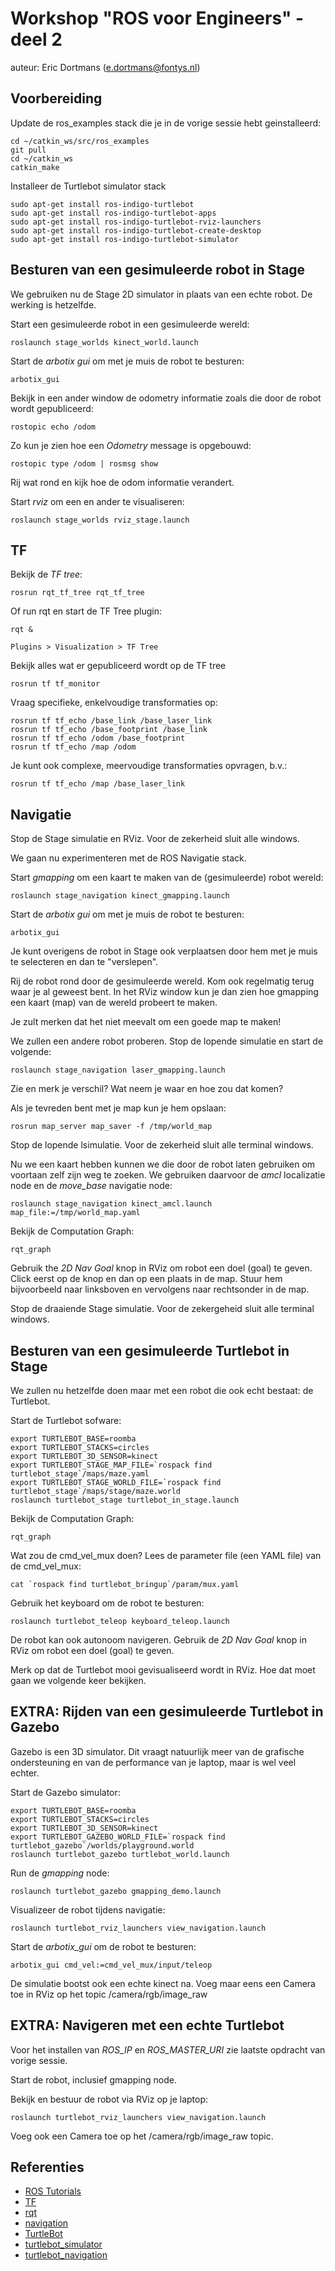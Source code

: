 # Workshop "ROS voor Engineers" - deel 2

auteur: Eric Dortmans (e.dortmans@fontys.nl)

## Voorbereiding

Update de ros_examples stack die je in de vorige sessie hebt geinstalleerd:

    cd ~/catkin_ws/src/ros_examples
    git pull
    cd ~/catkin_ws
    catkin_make

Installeer de Turtlebot simulator stack

    sudo apt-get install ros-indigo-turtlebot
    sudo apt-get install ros-indigo-turtlebot-apps
    sudo apt-get install ros-indigo-turtlebot-rviz-launchers
    sudo apt-get install ros-indigo-turtlebot-create-desktop
    sudo apt-get install ros-indigo-turtlebot-simulator

## Besturen van een gesimuleerde robot in Stage

We gebruiken nu de Stage 2D simulator in plaats van een echte robot. De werking is hetzelfde.

Start een gesimuleerde robot in een gesimuleerde wereld:

    roslaunch stage_worlds kinect_world.launch

Start de *arbotix gui* om met je muis de robot te besturen:

    arbotix_gui

Bekijk in een ander window de odometry informatie zoals die door de robot wordt gepubliceerd:

    rostopic echo /odom

Zo kun je zien hoe een *Odometry* message is opgebouwd:

    rostopic type /odom | rosmsg show
  
Rij wat rond en kijk hoe de odom informatie verandert.

Start *rviz* om een en ander te visualiseren:

    roslaunch stage_worlds rviz_stage.launch

## TF

Bekijk de *TF tree*:

    rosrun rqt_tf_tree rqt_tf_tree

Of run rqt en start de TF Tree plugin:

    rqt &

    Plugins > Visualization > TF Tree

Bekijk alles wat er gepubliceerd wordt op de TF tree

    rosrun tf tf_monitor

Vraag specifieke, enkelvoudige transformaties op:

    rosrun tf tf_echo /base_link /base_laser_link
    rosrun tf tf_echo /base_footprint /base_link
    rosrun tf tf_echo /odom /base_footprint
    rosrun tf tf_echo /map /odom

Je kunt ook complexe, meervoudige transformaties opvragen, b.v.:

    rosrun tf tf_echo /map /base_laser_link

## Navigatie

Stop de Stage simulatie en RViz. Voor de zekerheid sluit alle windows.

We gaan nu experimenteren met de ROS Navigatie stack.

Start *gmapping* om een kaart te maken van de (gesimuleerde) robot wereld:

    roslaunch stage_navigation kinect_gmapping.launch
  
Start de *arbotix gui* om met je muis de robot te besturen:

    arbotix_gui

Je kunt overigens de robot in Stage ook verplaatsen door hem met je muis te selecteren en dan te "verslepen".

Rij de robot rond door de gesimuleerde wereld. Kom ook regelmatig terug waar je al geweest bent.
In het RViz window kun je dan zien hoe gmapping een kaart (map) van de wereld probeert te maken.

Je zult merken dat het niet meevalt om een goede map te maken! 

We zullen een andere robot proberen. Stop de lopende simulatie en start de volgende:

    roslaunch stage_navigation laser_gmapping.launch
    
Zie en merk je verschil? Wat neem je waar en hoe zou dat komen?

Als je tevreden bent met je map kun je hem opslaan:

    rosrun map_server map_saver -f /tmp/world_map

Stop de lopende lsimulatie. Voor de zekerheid sluit alle terminal windows.

Nu we een kaart hebben kunnen we die door de robot laten gebruiken om voortaan zelf zijn weg te zoeken.
We gebruiken daarvoor de *amcl* localizatie node en de *move_base* navigatie node:

    roslaunch stage_navigation kinect_amcl.launch map_file:=/tmp/world_map.yaml

Bekijk de Computation Graph:

    rqt_graph

Gebruik the *2D Nav Goal* knop in RViz om robot een doel (goal) te geven. Click eerst op de knop en dan op een plaats in de map. Stuur hem bijvoorbeeld naar linksboven en vervolgens naar rechtsonder in de map.

Stop de draaiende Stage simulatie. Voor de zekergeheid sluit alle terminal windows.

## Besturen van een gesimuleerde Turtlebot in Stage

We zullen nu hetzelfde doen maar met een robot die ook echt bestaat: de Turtlebot.

Start de Turtlebot sofware:

    export TURTLEBOT_BASE=roomba
    export TURTLEBOT_STACKS=circles
    export TURTLEBOT_3D_SENSOR=kinect
    export TURTLEBOT_STAGE_MAP_FILE=`rospack find turtlebot_stage`/maps/maze.yaml
    export TURTLEBOT_STAGE_WORLD_FILE=`rospack find turtlebot_stage`/maps/stage/maze.world
    roslaunch turtlebot_stage turtlebot_in_stage.launch

Bekijk de Computation Graph:

    rqt_graph

Wat zou de cmd_vel_mux doen? Lees de parameter file (een YAML file) van de cmd_vel_mux:

    cat `rospack find turtlebot_bringup`/param/mux.yaml

Gebruik het keyboard om de robot te besturen:

    roslaunch turtlebot_teleop keyboard_teleop.launch

De robot kan ook autonoom navigeren. Gebruik de *2D Nav Goal* knop in RViz om robot een doel (goal) te geven.

Merk op dat de Turtlebot mooi gevisualiseerd wordt in RViz. Hoe dat moet gaan we volgende keer bekijken.

## EXTRA: Rijden van een gesimuleerde Turtlebot in Gazebo

Gazebo is een 3D simulator. Dit vraagt natuurlijk meer van de grafische ondersteuning en van de performance van je laptop, maar is wel veel echter.

Start de Gazebo simulator:

    export TURTLEBOT_BASE=roomba
    export TURTLEBOT_STACKS=circles
    export TURTLEBOT_3D_SENSOR=kinect
    export TURTLEBOT_GAZEBO_WORLD_FILE=`rospack find turtlebot_gazebo`/worlds/playground.world
    roslaunch turtlebot_gazebo turtlebot_world.launch
  
Run de *gmapping* node:

    roslaunch turtlebot_gazebo gmapping_demo.launch

Visualizeer de robot tijdens navigatie:
    
    roslaunch turtlebot_rviz_launchers view_navigation.launch

Start de *arbotix_gui* om de robot te besturen:

    arbotix_gui cmd_vel:=cmd_vel_mux/input/teleop

De simulatie bootst ook een echte kinect na. Voeg maar eens een Camera toe in RViz op het topic /camera/rgb/image_raw

## EXTRA: Navigeren met een echte Turtlebot

Voor het installen van *ROS_IP* en *ROS_MASTER_URI* zie laatste opdracht van vorige sessie.

Start de robot, inclusief gmapping node.

Bekijk en bestuur de robot via RViz op je laptop:

    roslaunch turtlebot_rviz_launchers view_navigation.launch

Voeg ook een Camera toe op het /camera/rgb/image_raw topic.

## Referenties
- [ROS Tutorials](http://wiki.ros.org/ROS/Tutorials)
- [TF](http://wiki.ros.org/tf)
- [rqt](http://wiki.ros.org/rqt)
- [navigation](http://wiki.ros.org/navigation)
- [TurtleBot](http://wiki.ros.org/Robots/TurtleBot)
- [turtlebot_simulator](http://wiki.ros.org/turtlebot_simulator)
- [turtlebot_navigation](http://wiki.ros.org/turtlebot_navigation)

